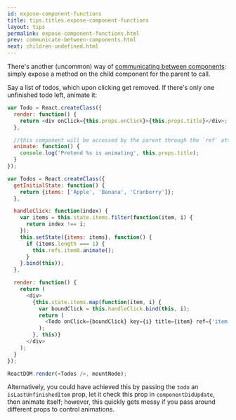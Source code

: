 ```yaml
---
id: expose-component-functions
title: tips.titles.expose-component-functions
layout: tips
permalink: expose-component-functions.html
prev: communicate-between-components.html
next: children-undefined.html
---
```


There's another (uncommon) way of [communicating between components](/react/tips/communicate-between-components.html): simply expose a method on the child component for the parent to call.

Say a list of todos, which upon clicking get removed. If there's only one unfinished todo left, animate it:

```js
var Todo = React.createClass({
  render: function() {
    return <div onClick={this.props.onClick}>{this.props.title}</div>;
  },

  //this component will be accessed by the parent through the `ref` attribute
  animate: function() {
    console.log('Pretend %s is animating', this.props.title);
  }
});

var Todos = React.createClass({
  getInitialState: function() {
    return {items: ['Apple', 'Banana', 'Cranberry']};
  },

  handleClick: function(index) {
    var items = this.state.items.filter(function(item, i) {
      return index !== i;
    });
    this.setState({items: items}, function() {
      if (items.length === 1) {
        this.refs.item0.animate();
      }
    }.bind(this));
  },

  render: function() {
    return (
      <div>
        {this.state.items.map(function(item, i) {
          var boundClick = this.handleClick.bind(this, i);
          return (
            <Todo onClick={boundClick} key={i} title={item} ref={'item' + i} />
          );
        }, this)}
      </div>
    );
  }
});

ReactDOM.render(<Todos />, mountNode);
```

Alternatively, you could have achieved this by passing the `todo` an `isLastUnfinishedItem` prop, let it check this prop in `componentDidUpdate`, then animate itself; however, this quickly gets messy if you pass around different props to control animations.
